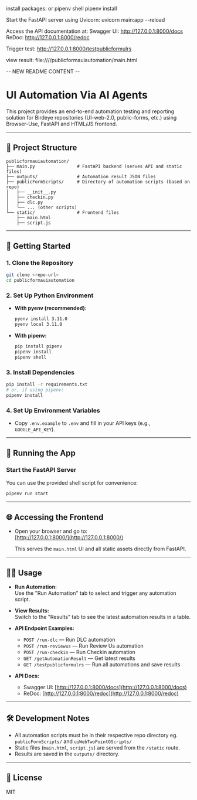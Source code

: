 install packages:
or
pipenv shell
pipenv install

Start the FastAPI server using Uvicorn:
uvicorn main:app --reload

Access the API documentation at:
Swagger UI: http://127.0.0.1:8000/docs
ReDoc: http://127.0.0.1:8000/redoc

Trigger test:
http://127.0.0.1:8000/testpublicformulrs

view result:
file:///<DIRECTORY>/publicformauiautomation/main.html

-- NEW README CONTENT --

# UI Automation Via AI Agents

This project provides an end-to-end automation testing and reporting solution for Birdeye repositories (UI-web-2.0, public-forms, etc.) using Browser-Use, FastAPI and HTML/JS frontend.

---

## 📁 Project Structure

```
publicformauiautomation/
├── main.py                # FastAPI backend (serves API and static files)
├── outputs/               # Automation result JSON files
├── publicFormScripts/     # Directory of automation scripts (based on repo)
│   ├── __init__.py
│   ├── checkin.py
│   ├── dlc.py
│   └── ... (other scripts)
└── static/                # Frontend files
    ├── main.html
    ├── script.js
```

---

## 🚀 Getting Started

### 1. **Clone the Repository**

```sh
git clone <repo-url>
cd publicformauiautomation
```

### 2. **Set Up Python Environment**

- **With pyenv (recommended):**
  ```sh
  pyenv install 3.11.0
  pyenv local 3.11.0
  ```

- **With pipenv:**
  ```sh
  pip install pipenv
  pipenv install
  pipenv shell
  ```

### 3. **Install Dependencies**

```sh
pip install -r requirements.txt
# or, if using pipenv:
pipenv install
```

### 4. **Set Up Environment Variables**

- Copy `.env.example` to `.env` and fill in your API keys (e.g., `GOOGLE_API_KEY`).

---

## 🏁 Running the App

### **Start the FastAPI Server**

You can use the provided shell script for convenience:

```sh
pipenv run start
```

---

## 🌐 Accessing the Frontend

- Open your browser and go to:  
  [http://127.0.0.1:8000/](http://127.0.0.1:8000/)

  This serves the `main.html` UI and all static assets directly from FastAPI.

---

## 🧑‍💻 Usage

- **Run Automation:**  
  Use the "Run Automation" tab to select and trigger any automation script.

- **View Results:**  
  Switch to the "Results" tab to see the latest automation results in a table.

- **API Endpoint Examples:**
  - `POST /run-dlc` — Run DLC automation
  - `POST /run-reviewus` — Run Review Us automation
  - `POST /run-checkin` — Run Checkin automation
  - `GET /getAutomationResult` — Get latest results
  - `GET /testpublicformulrs` — Run all automations and save results

- **API Docs:**  
  - Swagger UI: [http://127.0.0.1:8000/docs](http://127.0.0.1:8000/docs)
  - ReDoc: [http://127.0.0.1:8000/redoc](http://127.0.0.1:8000/redoc)

---

## 🛠️ Development Notes

- All automation scripts must be in their respective repo directory eg. `publicFormScripts/` and `uiWebTwoPointOScripts/` 
- Static files (`main.html`, `script.js`) are served from the `/static` route.
- Results are saved in the `outputs/` directory.

---

## 📄 License

MIT
